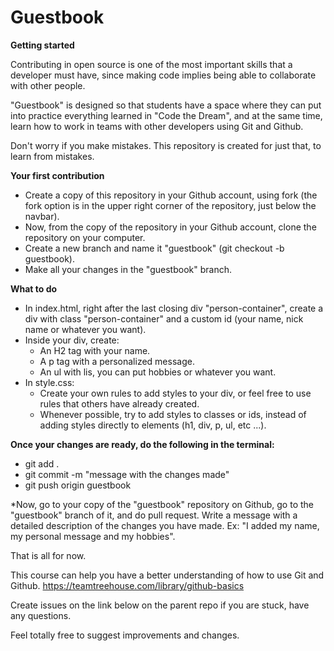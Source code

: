 # Guestbook

**Getting started**

Contributing in open source is one of the most important skills that a developer must have, since making code implies being able to collaborate with other people.

"Guestbook" is designed so that students have a space where they can put into practice everything learned in "Code the Dream", and at the same time, learn how to work in teams with other developers using Git and Github.

Don't worry if you make mistakes. This repository is created for just that, to learn from mistakes.


**Your first contribution**

* Create a copy of this repository in your Github account, using fork (the fork option is in the upper right corner of the repository, just below the navbar).
* Now, from the copy of the repository in your Github account, clone the repository on your computer.
* Create a new branch and name it "guestbook" (git checkout -b guestbook).
* Make all your changes in the "guestbook" branch.

**What to do**
* In index.html, right after the last closing div "person-container", create a div with class "person-container" and a custom id (your name, nick name or whatever you want).
* Inside your div, create:
  * An H2 tag with your name.
  * A p tag with a personalized message.
  * An ul with lis, you can put hobbies or whatever you want.
* In style.css:
  * Create your own rules to add styles to your div, or feel free to use rules that others have already created.
  * Whenever possible, try to add styles to classes or ids, instead of adding styles directly to elements (h1, div, p, ul, etc ...).

**Once your changes are ready, do the following in the terminal:**

* git add .
* git commit -m "message with the changes made"
* git push origin guestbook

*Now, go to your copy of the "guestbook" repository on Github, go to the "guestbook" branch of it, and do pull request. Write a message with a detailed description of the changes you have made. Ex: "I added my name, my personal message and my hobbies".

That is all for now.

This course can help you have a better understanding of how to use Git and Github.
https://teamtreehouse.com/library/github-basics

Create issues on the link below on the parent repo if you are stuck, have any questions.

Feel totally free to suggest improvements and changes.
